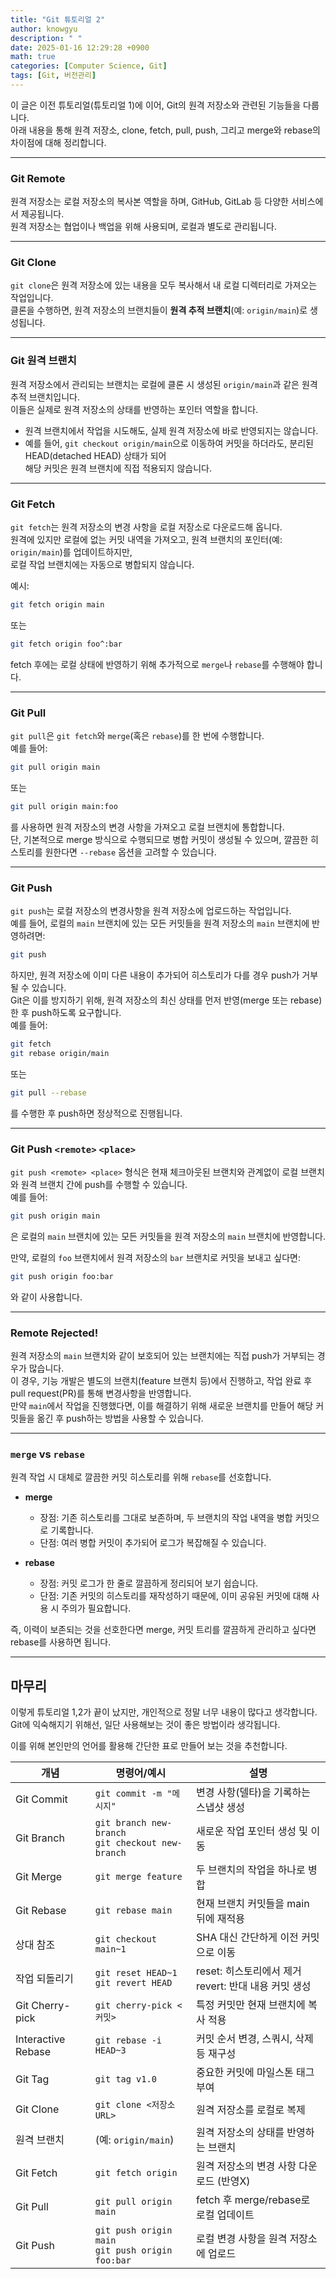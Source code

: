 ```yaml
---
title: "Git 튜토리얼 2"
author: knowgyu
description: " "
date: 2025-01-16 12:29:28 +0900
math: true
categories: [Computer Science, Git]
tags: [Git, 버전관리]
---
```


이 글은 이전 튜토리얼(튜토리얼 1)에 이어, Git의 원격 저장소와 관련된 기능들을 다룹니다.  
아래 내용을 통해 원격 저장소, clone, fetch, pull, push, 그리고 merge와 rebase의 차이점에 대해 정리합니다.

---

### Git Remote

원격 저장소는 로컬 저장소의 복사본 역할을 하며, GitHub, GitLab 등 다양한 서비스에서 제공됩니다.  
원격 저장소는 협업이나 백업을 위해 사용되며, 로컬과 별도로 관리됩니다.

---

### Git Clone

`git clone`은 원격 저장소에 있는 내용을 모두 복사해서 내 로컬 디렉터리로 가져오는 작업입니다.  
클론을 수행하면, 원격 저장소의 브랜치들이 **원격 추적 브랜치**(예: `origin/main`)로 생성됩니다.

---

### Git 원격 브랜치

원격 저장소에서 관리되는 브랜치는 로컬에 클론 시 생성된 `origin/main`과 같은 원격 추적 브랜치입니다.  
이들은 실제로 원격 저장소의 상태를 반영하는 포인터 역할을 합니다.

- 원격 브랜치에서 작업을 시도해도, 실제 원격 저장소에 바로 반영되지는 않습니다.
- 예를 들어, `git checkout origin/main`으로 이동하여 커밋을 하더라도, 분리된 HEAD(detached HEAD) 상태가 되어  
  해당 커밋은 원격 브랜치에 직접 적용되지 않습니다.

---

### Git Fetch

`git fetch`는 원격 저장소의 변경 사항을 로컬 저장소로 다운로드해 옵니다.  
원격에 있지만 로컬에 없는 커밋 내역을 가져오고, 원격 브랜치의 포인터(예: `origin/main`)를 업데이트하지만,  
로컬 작업 브랜치에는 자동으로 병합되지 않습니다.

예시:
```bash
git fetch origin main
```
또는
```bash
git fetch origin foo^:bar
```
fetch 후에는 로컬 상태에 반영하기 위해 추가적으로 `merge`나 `rebase`를 수행해야 합니다.

---

### Git Pull

`git pull`은 `git fetch`와 `merge`(혹은 `rebase`)를 한 번에 수행합니다.  
예를 들어:
```bash
git pull origin main
```
또는
```bash
git pull origin main:foo
```
를 사용하면 원격 저장소의 변경 사항을 가져오고 로컬 브랜치에 통합합니다.  
단, 기본적으로 merge 방식으로 수행되므로 병합 커밋이 생성될 수 있으며, 깔끔한 히스토리를 원한다면 `--rebase` 옵션을 고려할 수 있습니다.

---

### Git Push

`git push`는 로컬 저장소의 변경사항을 원격 저장소에 업로드하는 작업입니다.  
예를 들어, 로컬의 `main` 브랜치에 있는 모든 커밋들을 원격 저장소의 `main` 브랜치에 반영하려면:

```bash
git push
```

하지만, 원격 저장소에 이미 다른 내용이 추가되어 히스토리가 다를 경우 push가 거부될 수 있습니다.  
Git은 이를 방지하기 위해, 원격 저장소의 최신 상태를 먼저 반영(merge 또는 rebase)한 후 push하도록 요구합니다.  
예를 들어:
```bash
git fetch
git rebase origin/main
```
또는
```bash
git pull --rebase
```
를 수행한 후 push하면 정상적으로 진행됩니다.

---

### Git Push `<remote>` `<place>`

`git push <remote> <place>` 형식은 현재 체크아웃된 브랜치와 관계없이 로컬 브랜치와 원격 브랜치 간에 push를 수행할 수 있습니다.  
예를 들어:
```bash
git push origin main
```
은 로컬의 `main` 브랜치에 있는 모든 커밋들을 원격 저장소의 `main` 브랜치에 반영합니다.

만약, 로컬의 `foo` 브랜치에서 원격 저장소의 `bar` 브랜치로 커밋을 보내고 싶다면:
```bash
git push origin foo:bar
```
와 같이 사용합니다.

---

### Remote Rejected!

원격 저장소의 `main` 브랜치와 같이 보호되어 있는 브랜치에는 직접 push가 거부되는 경우가 많습니다.  
이 경우, 기능 개발은 별도의 브랜치(feature 브랜치 등)에서 진행하고, 작업 완료 후 pull request(PR)를 통해 변경사항을 반영합니다.  
만약 `main`에서 작업을 진행했다면, 이를 해결하기 위해 새로운 브랜치를 만들어 해당 커밋들을 옮긴 후 push하는 방법을 사용할 수 있습니다.

---

### `merge` vs `rebase`

원격 작업 시 대체로 깔끔한 커밋 히스토리를 위해 `rebase`를 선호합니다.

- **merge**  
  - 장점: 기존 히스토리를 그대로 보존하며, 두 브랜치의 작업 내역을 병합 커밋으로 기록합니다.  
  - 단점: 여러 병합 커밋이 추가되어 로그가 복잡해질 수 있습니다.

- **rebase**  
  - 장점: 커밋 로그가 한 줄로 깔끔하게 정리되어 보기 쉽습니다.  
  - 단점: 기존 커밋의 히스토리를 재작성하기 때문에, 이미 공유된 커밋에 대해 사용 시 주의가 필요합니다.
  
즉, 이력이 보존되는 것을 선호한다면 merge, 커밋 트리를 깔끔하게 관리하고 싶다면 rebase를 사용하면 됩니다.

---

## 마무리

이렇게 튜토리얼 1,2가 끝이 났지만, 개인적으로 정말 너무 내용이 많다고 생각합니다.  
Git에 익숙해지기 위해선, 일단 사용해보는 것이 좋은 방법이라 생각됩니다.  

이를 위해 본인만의 언어를 활용해 간단한 표로 만들어 보는 것을 추천합니다.  

| **개념**           | **명령어/예시**                                      | **설명**                                                |
| ------------------ | ---------------------------------------------------- | ------------------------------------------------------- |
| Git Commit         | `git commit -m "메시지"`                             | 변경 사항(델타)을 기록하는 스냅샷 생성                  |
| Git Branch         | `git branch new-branch`<br>`git checkout new-branch` | 새로운 작업 포인터 생성 및 이동                         |
| Git Merge          | `git merge feature`                                  | 두 브랜치의 작업을 하나로 병합                          |
| Git Rebase         | `git rebase main`                                    | 현재 브랜치 커밋들을 main 뒤에 재적용                   |
| 상대 참조          | `git checkout main~1`                                | SHA 대신 간단하게 이전 커밋으로 이동                    |
| 작업 되돌리기      | `git reset HEAD~1`<br>`git revert HEAD`              | reset: 히스토리에서 제거<br>revert: 반대 내용 커밋 생성 |
| Git Cherry-pick    | `git cherry-pick <커밋>`                             | 특정 커밋만 현재 브랜치에 복사 적용                     |
| Interactive Rebase | `git rebase -i HEAD~3`                               | 커밋 순서 변경, 스쿼시, 삭제 등 재구성                  |
| Git Tag            | `git tag v1.0`                                       | 중요한 커밋에 마일스톤 태그 부여                        |
| Git Clone          | `git clone <저장소 URL>`                             | 원격 저장소를 로컬로 복제                               |
| 원격 브랜치        | (예: `origin/main`)                                  | 원격 저장소의 상태를 반영하는 브랜치                    |
| Git Fetch          | `git fetch origin`                                   | 원격 저장소의 변경 사항 다운로드 (반영X)                |
| Git Pull           | `git pull origin main`                               | fetch 후 merge/rebase로 로컬 업데이트                   |
| Git Push           | `git push origin main`<br>`git push origin foo:bar`  | 로컬 변경 사항을 원격 저장소에 업로드                   |
